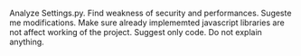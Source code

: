 Analyze Settings.py. Find weakness of security and performances. Sugeste me modifications. Make sure already implememted javascript libraries are not affect working of the project. Suggest only code. Do not explain anything.
